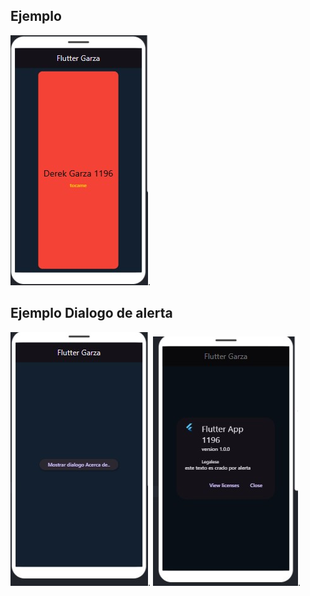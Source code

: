 ## Ejemplo
![La targeta](card.jpg).
## Ejemplo Dialogo de alerta
![Dialogo](dialogo.jpg).
![Dialogo](dialogo2.jpg).
